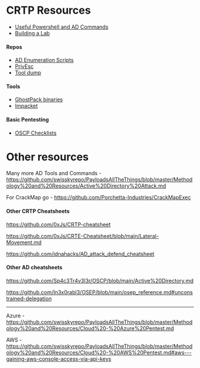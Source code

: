 # CRTP Resources

- [Useful Powershell and AD Commands](https://github.com/conma293/CRTP/blob/main/%23Commands%20Ref.md)
- [Building a Lab](https://github.com/conma293/CRTP/blob/main/#BuildLab.md)


#### Repos
- [AD Enumeration Scripts](https://github.com/conma293/ActiveDirectory)
- [PrivEsc](https://github.com/conma293/CRTP/tree/main/PrivEsc)
- [Tool dump](https://github.com/conma293/mvp)


#### Tools
- [GhostPack binaries](https://github.com/conma293/CRTP/tree/main/GhostPack)
- [Impacket](https://github.com/conma293/impacket)


#### Basic Pentesting
- [OSCP Checklists](https://github.com/conma293/OSCP-tools)






# Other resources 


Many more AD Tools and Commands - https://github.com/swisskyrepo/PayloadsAllTheThings/blob/master/Methodology%20and%20Resources/Active%20Directory%20Attack.md

For CrackMap go - https://github.com/Porchetta-Industries/CrackMapExec

#### Other CRTP Cheatsheets
https://github.com/0xJs/CRTP-cheatsheet

https://github.com/0xJs/CRTE-Cheatsheet/blob/main/Lateral-Movement.md

https://github.com/idnahacks/AD_attack_defend_cheatsheet

#### Other AD cheatsheets 
https://github.com/Sp4c3Tr4v3l3r/OSCP/blob/main/Active%20Directory.md

https://github.com/In3x0rabl3/OSEP/blob/main/osep_reference.md#unconstrained-delegation

* * * 

Azure - https://github.com/swisskyrepo/PayloadsAllTheThings/blob/master/Methodology%20and%20Resources/Cloud%20-%20Azure%20Pentest.md

AWS - https://github.com/swisskyrepo/PayloadsAllTheThings/blob/master/Methodology%20and%20Resources/Cloud%20-%20AWS%20Pentest.md#aws---gaining-aws-console-access-via-api-keys
